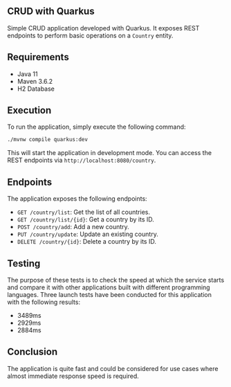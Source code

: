 ## CRUD with Quarkus

Simple CRUD application developed with Quarkus. It exposes REST endpoints to perform basic operations on a `Country` entity.

## Requirements

- Java 11
- Maven 3.6.2
- H2 Database

## Execution

To run the application, simply execute the following command:

```bash
./mvnw compile quarkus:dev
```

This will start the application in development mode. You can access the REST endpoints via `http://localhost:8080/country`.

## Endpoints

The application exposes the following endpoints:

- `GET /country/list`: Get the list of all countries.
- `GET /country/list/{id}`: Get a country by its ID.
- `POST /country/add`: Add a new country.
- `PUT /country/update`: Update an existing country.
- `DELETE /country/{id}`: Delete a country by its ID.

## Testing

The purpose of these tests is to check the speed at which the service starts and compare it with other applications built with different programming languages. Three launch tests have been conducted for this application with the following results:

- 3489ms
- 2929ms
- 2884ms

## Conclusion

The application is quite fast and could be considered for use cases where almost immediate response speed is required.
